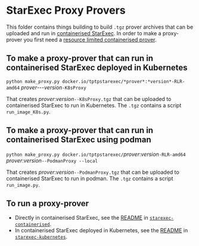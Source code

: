 # StarExec Proxy Provers

This folder contains things building to build `.tgz` prover archives that can be uploaded and 
run in [containerised StarExec](../starexec-containerised).
In order to make a proxy-prover you first need a 
[resource limited containerised prover](../provers-containerised).

## To make a proxy-prover that can run in containerised StarExec deployed in Kubernetes

`python make_proxy.py docker.io/tptpstarexec/*prover*:*version*-RLR-amd64` *prover*---*version*`-K8sProxy`

That creates *prover*:*version*`--K8sProxy.tgz` that can be uploaded to containerised 
StarExec to run in Kubernetes.
The `.tgz` contains a script `run_image_K8s.py`.

## To make a proxy-prover that can run in containerised StarExec using podman

`python make_proxy.py docker.io/tptpstarexec/`*prover*:*version*`-RLR-amd64` *prover*:*version*`--PodmanProxy --local`

That creates *prover*:*version*`--PodmanProxy.tgz` that can be uploaded to containerised 
StarExec to run in podman.
The `.tgz` contains a script `run_image.py`.

## To run a proxy-prover 

- Directly in containerised StarExec, see the [README](../starexec-containerised/README.md) in
  [`starexec-containerised`](../starexec-containerised).
- In containerised StarExec deployed in Kubernetes, see the 
  [README](../starexec-kubernetes/README.md) in
  [`starexec-kubernetes`](../starexec-kubernetes).

